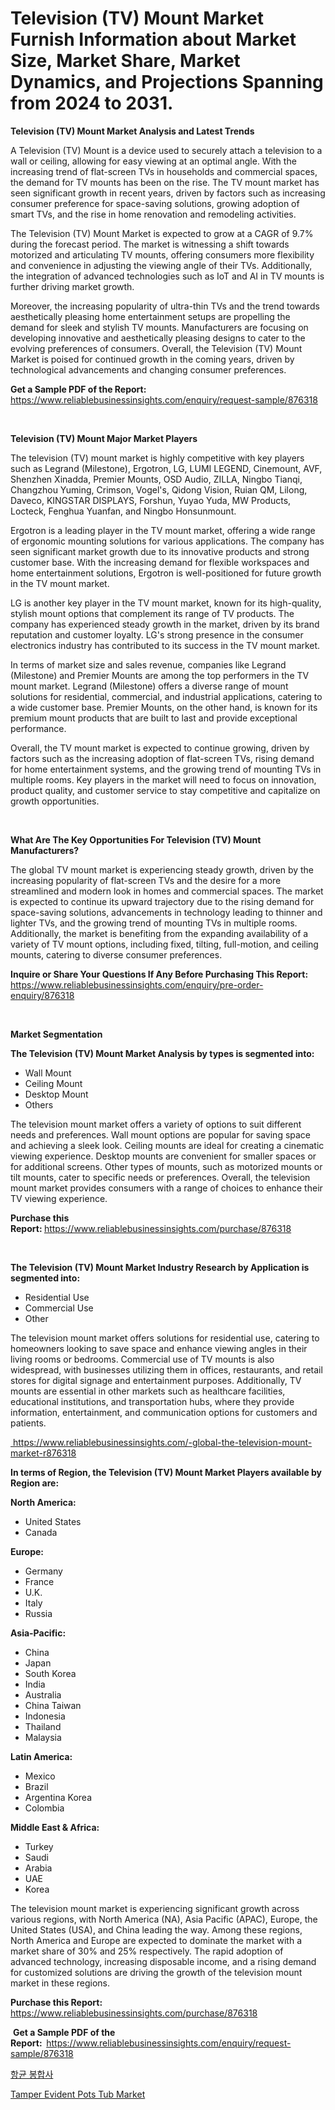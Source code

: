<p><h1>Television (TV) Mount Market Furnish Information about Market Size, Market Share, Market Dynamics, and Projections Spanning from 2024 to 2031.</h1></p><p><strong>Television (TV) Mount Market Analysis and Latest Trends</strong></p>
<p><p>A Television (TV) Mount is a device used to securely attach a television to a wall or ceiling, allowing for easy viewing at an optimal angle. With the increasing trend of flat-screen TVs in households and commercial spaces, the demand for TV mounts has been on the rise. The TV mount market has seen significant growth in recent years, driven by factors such as increasing consumer preference for space-saving solutions, growing adoption of smart TVs, and the rise in home renovation and remodeling activities.</p><p>The Television (TV) Mount Market is expected to grow at a CAGR of 9.7% during the forecast period. The market is witnessing a shift towards motorized and articulating TV mounts, offering consumers more flexibility and convenience in adjusting the viewing angle of their TVs. Additionally, the integration of advanced technologies such as IoT and AI in TV mounts is further driving market growth.</p><p>Moreover, the increasing popularity of ultra-thin TVs and the trend towards aesthetically pleasing home entertainment setups are propelling the demand for sleek and stylish TV mounts. Manufacturers are focusing on developing innovative and aesthetically pleasing designs to cater to the evolving preferences of consumers. Overall, the Television (TV) Mount Market is poised for continued growth in the coming years, driven by technological advancements and changing consumer preferences.</p></p>
<p><strong>Get a Sample PDF of the Report:&nbsp;</strong> <a href="https://www.reliablebusinessinsights.com/enquiry/request-sample/876318">https://www.reliablebusinessinsights.com/enquiry/request-sample/876318</a></p>
<p>&nbsp;</p>
<p><strong>Television (TV) Mount Major Market Players</strong></p>
<p><p>The television (TV) mount market is highly competitive with key players such as Legrand (Milestone), Ergotron, LG, LUMI LEGEND, Cinemount, AVF, Shenzhen Xinadda, Premier Mounts, OSD Audio, ZILLA, Ningbo Tianqi, Changzhou Yuming, Crimson, Vogel's, Qidong Vision, Ruian QM, Lilong, Daveco, KINGSTAR DISPLAYS, Forshun, Yuyao Yuda, MW Products, Locteck, Fenghua Yuanfan, and Ningbo Honsunmount.</p><p>Ergotron is a leading player in the TV mount market, offering a wide range of ergonomic mounting solutions for various applications. The company has seen significant market growth due to its innovative products and strong customer base. With the increasing demand for flexible workspaces and home entertainment solutions, Ergotron is well-positioned for future growth in the TV mount market.</p><p>LG is another key player in the TV mount market, known for its high-quality, stylish mount options that complement its range of TV products. The company has experienced steady growth in the market, driven by its brand reputation and customer loyalty. LG's strong presence in the consumer electronics industry has contributed to its success in the TV mount market.</p><p>In terms of market size and sales revenue, companies like Legrand (Milestone) and Premier Mounts are among the top performers in the TV mount market. Legrand (Milestone) offers a diverse range of mount solutions for residential, commercial, and industrial applications, catering to a wide customer base. Premier Mounts, on the other hand, is known for its premium mount products that are built to last and provide exceptional performance.</p><p>Overall, the TV mount market is expected to continue growing, driven by factors such as the increasing adoption of flat-screen TVs, rising demand for home entertainment systems, and the growing trend of mounting TVs in multiple rooms. Key players in the market will need to focus on innovation, product quality, and customer service to stay competitive and capitalize on growth opportunities.</p></p>
<p>&nbsp;</p>
<p><strong>What Are The Key Opportunities For Television (TV) Mount Manufacturers?</strong></p>
<p><p>The global TV mount market is experiencing steady growth, driven by the increasing popularity of flat-screen TVs and the desire for a more streamlined and modern look in homes and commercial spaces. The market is expected to continue its upward trajectory due to the rising demand for space-saving solutions, advancements in technology leading to thinner and lighter TVs, and the growing trend of mounting TVs in multiple rooms. Additionally, the market is benefiting from the expanding availability of a variety of TV mount options, including fixed, tilting, full-motion, and ceiling mounts, catering to diverse consumer preferences.</p></p>
<p><strong>Inquire or Share Your Questions If Any Before Purchasing This Report:</strong> <a href="https://www.reliablebusinessinsights.com/enquiry/pre-order-enquiry/876318">https://www.reliablebusinessinsights.com/enquiry/pre-order-enquiry/876318</a></p>
<p>&nbsp;</p>
<p><strong>Market Segmentation</strong></p>
<p><strong>The Television (TV) Mount Market Analysis by types is segmented into:</strong></p>
<p><ul><li>Wall Mount</li><li>Ceiling Mount</li><li>Desktop Mount</li><li>Others</li></ul></p>
<p><p>The television mount market offers a variety of options to suit different needs and preferences. Wall mount options are popular for saving space and achieving a sleek look. Ceiling mounts are ideal for creating a cinematic viewing experience. Desktop mounts are convenient for smaller spaces or for additional screens. Other types of mounts, such as motorized mounts or tilt mounts, cater to specific needs or preferences. Overall, the television mount market provides consumers with a range of choices to enhance their TV viewing experience.</p></p>
<p><strong>Purchase this Report:&nbsp;</strong><a href="https://www.reliablebusinessinsights.com/purchase/876318">https://www.reliablebusinessinsights.com/purchase/876318</a></p>
<p>&nbsp;</p>
<p><strong>The Television (TV) Mount Market Industry Research by Application is segmented into:</strong></p>
<p><ul><li>Residential Use</li><li>Commercial Use</li><li>Other</li></ul></p>
<p><p>The television mount market offers solutions for residential use, catering to homeowners looking to save space and enhance viewing angles in their living rooms or bedrooms. Commercial use of TV mounts is also widespread, with businesses utilizing them in offices, restaurants, and retail stores for digital signage and entertainment purposes. Additionally, TV mounts are essential in other markets such as healthcare facilities, educational institutions, and transportation hubs, where they provide information, entertainment, and communication options for customers and patients.</p></p>
<p><a href="https://www.reliablebusinessinsights.com/-global-the-television-mount-market-r876318">&nbsp;https://www.reliablebusinessinsights.com/-global-the-television-mount-market-r876318</a></p>
<p><strong>In terms of Region, the Television (TV) Mount Market Players available by Region are:</strong></p>
<p>
    <p> <strong> North America: </strong>
        <ul>
            <li>United States</li>
            <li>Canada</li>
        </ul>
        </p> 
    <p> <strong> Europe: </strong>
        <ul>
            <li>Germany</li>
            <li>France</li>
            <li>U.K.</li>
            <li>Italy</li>
            <li>Russia</li>
        </ul>
        </p> 
    <p> <strong> Asia-Pacific: </strong>
        <ul>
            <li>China</li>
            <li>Japan</li>
            <li>South Korea</li>
            <li>India</li>
            <li>Australia</li>
            <li>China Taiwan</li>
            <li>Indonesia</li>
            <li>Thailand</li>
            <li>Malaysia</li>
        </ul>
        </p> 
    <p> <strong> Latin America: </strong>
        <ul>
            <li>Mexico</li>
            <li>Brazil</li>
            <li>Argentina Korea</li>
            <li>Colombia</li>
        </ul>
        </p> 
    <p> <strong> Middle East & Africa: </strong>
        <ul>
            <li>Turkey</li>
            <li>Saudi</li>
            <li>Arabia</li>
            <li>UAE</li>
            <li>Korea</li>
        </ul>
    </p>
    </p>
<p><p>The television mount market is experiencing significant growth across various regions, with North America (NA), Asia Pacific (APAC), Europe, the United States (USA), and China leading the way. Among these regions, North America and Europe are expected to dominate the market with a market share of 30% and 25% respectively. The rapid adoption of advanced technology, increasing disposable income, and a rising demand for customized solutions are driving the growth of the television mount market in these regions.</p></p>
<p><strong>Purchase this Report: </strong><a href="https://www.reliablebusinessinsights.com/purchase/876318">https://www.reliablebusinessinsights.com/purchase/876318</a></p>
<p>&nbsp;<strong>Get a Sample PDF of the Report:&nbsp;&nbsp;</strong><a href="https://www.reliablebusinessinsights.com/enquiry/request-sample/876318">https://www.reliablebusinessinsights.com/enquiry/request-sample/876318</a></p>
<p><strong></strong></p>
<p><p><a href="https://github.com/jntpkh496620/Market-Research-Report-List-2/blob/main/801386078446.md">항균 봉합사</a></p><p><a href="https://github.com/NorbertYates/Market-Research-Report-List-5/blob/main/tamper-evident-pots-tub-market.md">Tamper Evident Pots Tub Market</a></p></p>